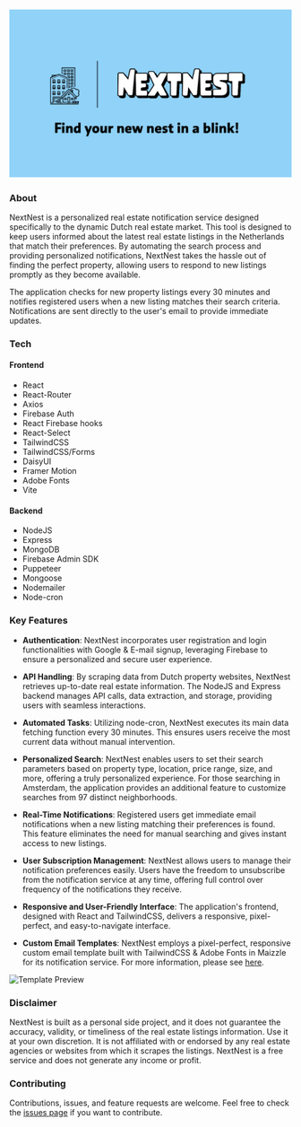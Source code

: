 <h3 align="center">
<img src="https://github.com/yigitaksoy/NextNest/blob/master/client/public/nextnest.png" alt="NextNest Logo">
</h3>

### About

NextNest is a personalized real estate notification service designed specifically to the dynamic Dutch real estate market. This tool is designed to keep users informed about the latest real estate listings in the Netherlands that match their preferences. By automating the search process and providing personalized notifications, NextNest takes the hassle out of finding the perfect property, allowing users to respond to new listings promptly as they become available.

The application checks for new property listings every 30 minutes and notifies registered users when a new listing matches their search criteria. Notifications are sent directly to the user's email to provide immediate updates.

### Tech

#### Frontend
- React
- React-Router
- Axios
- Firebase Auth
- React Firebase hooks
- React-Select
- TailwindCSS
- TailwindCSS/Forms
- DaisyUI
- Framer Motion
- Adobe Fonts
- Vite
#### Backend
- NodeJS
- Express
- MongoDB
- Firebase Admin SDK
- Puppeteer
- Mongoose
- Nodemailer
- Node-cron


### Key Features

- **Authentication**: NextNest incorporates user registration and login functionalities with Google & E-mail signup, leveraging Firebase to ensure a personalized and secure user experience.

- **API Handling**: By scraping data from Dutch property websites, NextNest retrieves up-to-date real estate information. The NodeJS and Express backend manages API calls, data extraction, and storage, providing users with seamless interactions.

- **Automated Tasks**: Utilizing node-cron, NextNest executes its main data fetching function every 30 minutes. This ensures users receive the most current data without manual intervention.

- **Personalized Search**: NextNest enables users to set their search parameters based on property type, location, price range, size, and more, offering a truly personalized experience. For those searching in Amsterdam, the application provides an additional feature to customize searches from 97 distinct neighborhoods.

- **Real-Time Notifications**: Registered users get immediate email notifications when a new listing matching their preferences is found. This feature eliminates the need for manual searching and gives instant access to new listings.

- **User Subscription Management**: NextNest allows users to manage their notification preferences easily. Users have the freedom to unsubscribe from the notification service at any time, offering full control over frequency of the notifications they receive.

- **Responsive and User-Friendly Interface**: The application's frontend, designed with React and TailwindCSS, delivers a responsive, pixel-perfect, and easy-to-navigate interface.

- **Custom Email Templates**: NextNest employs a pixel-perfect, responsive custom email template built with TailwindCSS & Adobe Fonts in Maizzle for its notification service. For more information, please see [here](https://github.com/yigitaksoy/Nextnest-email).

![Template Preview](https://github.com/yigitaksoy/Nextnest-email/blob/master/src/assets/images/nextnest-listing-template.png)

### Disclaimer
NextNest is built as a personal side project, and it does not guarantee the accuracy, validity, or timeliness of the real estate listings information. Use it at your own discretion. It is not affiliated with or endorsed by any real estate agencies or websites from which it scrapes the listings. NextNest is a free service and does not generate any income or profit.

### Contributing
Contributions, issues, and feature requests are welcome. Feel free to check the [issues page](https://github.com/yigitaksoy/NextNest/issues) if you want to contribute.
